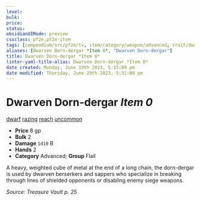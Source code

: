 ```yaml
---
level:
bulk:
price:
status:
obsidianUIMode: preview
cssclass: pf2e,pf2e-item
tags: [compendium/src/pf2e/tv, item/category/weapon/advanced, trait/dwarf, trait/razing, trait/reach, trait/uncommon]
aliases: [Dwarven Dorn-dergar *Item 0*, "Dwarven Dorn-dergar"]
title: Dwarven Dorn-dergar *Item 0*
linter-yaml-title-alias: Dwarven Dorn-dergar *Item 0*
date created: Monday, June 19th 2023, 5:15:09 pm
date modified: Thursday, June 29th 2023, 5:31:00 pm
---
```


# Dwarven Dorn-dergar *Item 0*

[dwarf](rules/traits/dwarf.md) [razing](rules/traits/razing-tv.md) [reach](rules/traits/reach.md) [uncommon](rules/traits/uncommon.md)  

- **Price** 8 gp
- **Bulk** 2
- **Damage** `1d10` B
- **Hands** 2
- **Category** Advanced; **Group** Flail

A heavy, weighted cube of metal at the end of a long chain, the dorn-dergar is used by dwarven berserkers and sappers who specialize in breaking through lines of shielded opponents or disabling enemy siege weapons.

*Source: Treasure Vault p. 25*
